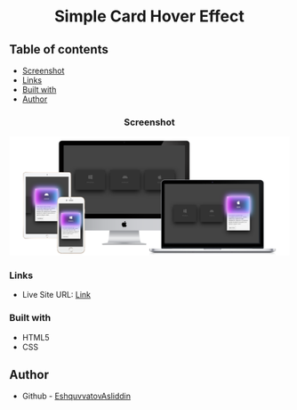<div align="center">
 
#  Simple Card Hover Effect
</div>

## Table of contents

- [Screenshot](#screenshot)
- [Links](#links)
- [Built with](#built-with)
- [Author](#author)

<div align="center">

### Screenshot

![](images/all-devices-white.png)

</div>

### Links

<!-- - Youtube URL: [Link](https://youtu.be/86l7hi8xpaI) -->
- Live Site URL: [Link](https://amir-ranjbr.github.io/cardHoverSimple)

### Built with

- HTML5
- CSS

## Author
<!-- 
- YouTube - [Weird-Code](https://www.youtube.com/@Weird-Code) -->
- Github - [EshquvvatovAsliddin](https://github.com/EshquvvatovAsliddin)




<!-- 
┌───────────────────┐              ┌──────────────────┐
│                   │              │ YT:  None        │
│  Follow For More  │  ──────────► │                  │
│                   │              │ Git: Eshquvvatov │
└───────────────────┘              └──────────────────┘
 -->
